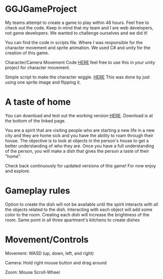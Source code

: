 # GGJGameProject 

My teams attempt to create a game to play within 48 hours. Feel free to check out the code.
Keep in mind that my team and I are web developers, not game developers. We wanted to challenge ourselves and we did it!

You can find the code in scripts file. Where I was responsible for the character movement and sprite animation. We used C# and unity for the creation of this game.

Character/Camera Movement Code [HERE](https://github.com/respici0/GGJGameProject/blob/master/Assets/Scripts/PlayerController.cs) feel free to use this in your unity project for character movement.

Simple script to make the character wiggle. [HERE](https://github.com/respici0/GGJGameProject/blob/master/Assets/Scripts/GhostBehavior.cs)
This was done by just using one sprite image and flipping it.

# A taste of home
You can download and test out the working version [HERE](https://globalgamejam.org/2019/games/taste-home-0). Download is at the bottom of the linked page.

You are a spirit that are visiting people who are starting a new life in a new city and they are home sick and you have the ability to roam through their house. The objective is to look at objects in the person's house to get a better understanding of who they are. Once you have a full understanding of the person, you will make a dish that gives the person a taste of their "home".

Check back continuously for updated versions of this game! For now enjoy and explore.

# Gameplay rules

Option to create the dish will not be available until the spirit interacts with all the objects related to the dish.
Interacting with each object will add some color to the room. Creating each dish will increase the brightness of the room.
Same point in all three apartment's kitchens to create dishes

# Movement/Controls

Movement: WASD (up, down, left, and right)

Camera: Hold right mouse button and drag around

Zoom: Mouse Scroll-Wheel
